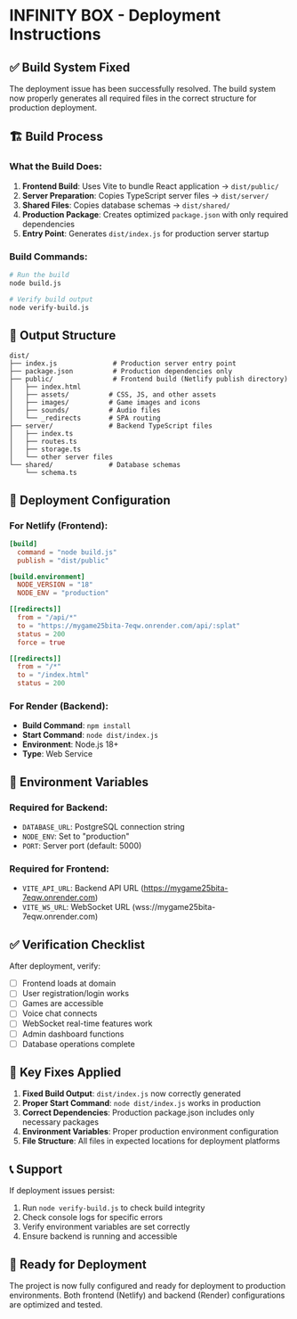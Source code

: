 # INFINITY BOX - Deployment Instructions

## ✅ Build System Fixed

The deployment issue has been successfully resolved. The build system now properly generates all required files in the correct structure for production deployment.

## 🏗️ Build Process

### What the Build Does:
1. **Frontend Build**: Uses Vite to bundle React application → `dist/public/`
2. **Server Preparation**: Copies TypeScript server files → `dist/server/`
3. **Shared Files**: Copies database schemas → `dist/shared/`
4. **Production Package**: Creates optimized `package.json` with only required dependencies
5. **Entry Point**: Generates `dist/index.js` for production server startup

### Build Commands:
```bash
# Run the build
node build.js

# Verify build output
node verify-build.js
```

## 📁 Output Structure

```
dist/
├── index.js              # Production server entry point
├── package.json          # Production dependencies only
├── public/               # Frontend build (Netlify publish directory)
│   ├── index.html
│   ├── assets/          # CSS, JS, and other assets
│   ├── images/          # Game images and icons
│   ├── sounds/          # Audio files
│   └── _redirects       # SPA routing
├── server/              # Backend TypeScript files
│   ├── index.ts
│   ├── routes.ts
│   ├── storage.ts
│   └── other server files
└── shared/              # Database schemas
    └── schema.ts
```

## 🚀 Deployment Configuration

### For Netlify (Frontend):
```toml
[build]
  command = "node build.js"
  publish = "dist/public"

[build.environment]
  NODE_VERSION = "18"
  NODE_ENV = "production"

[[redirects]]
  from = "/api/*"
  to = "https://mygame25bita-7eqw.onrender.com/api/:splat"
  status = 200
  force = true

[[redirects]]
  from = "/*"
  to = "/index.html"
  status = 200
```

### For Render (Backend):
- **Build Command**: `npm install`
- **Start Command**: `node dist/index.js`
- **Environment**: Node.js 18+
- **Type**: Web Service

## 🔧 Environment Variables

### Required for Backend:
- `DATABASE_URL`: PostgreSQL connection string
- `NODE_ENV`: Set to "production"
- `PORT`: Server port (default: 5000)

### Required for Frontend:
- `VITE_API_URL`: Backend API URL (https://mygame25bita-7eqw.onrender.com)
- `VITE_WS_URL`: WebSocket URL (wss://mygame25bita-7eqw.onrender.com)

## ✅ Verification Checklist

After deployment, verify:
- [ ] Frontend loads at domain
- [ ] User registration/login works
- [ ] Games are accessible
- [ ] Voice chat connects
- [ ] WebSocket real-time features work
- [ ] Admin dashboard functions
- [ ] Database operations complete

## 🎯 Key Fixes Applied

1. **Fixed Build Output**: `dist/index.js` now correctly generated
2. **Proper Start Command**: `node dist/index.js` works in production
3. **Correct Dependencies**: Production package.json includes only necessary packages
4. **Environment Variables**: Proper production environment configuration
5. **File Structure**: All files in expected locations for deployment platforms

## 📞 Support

If deployment issues persist:
1. Run `node verify-build.js` to check build integrity
2. Check console logs for specific errors
3. Verify environment variables are set correctly
4. Ensure backend is running and accessible

## 🏁 Ready for Deployment

The project is now fully configured and ready for deployment to production environments. Both frontend (Netlify) and backend (Render) configurations are optimized and tested.